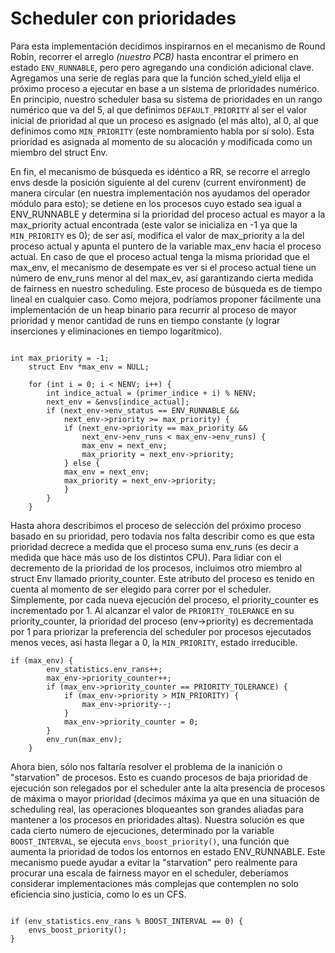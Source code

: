 # Scheduler con prioridades

Para esta implementación decidimos inspirarnos en el mecanismo de Round Robin, recorrer el arreglo <i>(nuestro PCB)</i> hasta encontrar el primero en estado `ENV_RUNNABLE`, pero pero agregando una condición adicional clave. Agregamos una serie de reglas para que la función sched_yield elija el próximo proceso a ejecutar en base a un sistema de prioridades numérico. En principio, nuestro scheduler basa su sistema de prioridades en un rango numérico que va del 5, al que definimos `DEFAULT_PRIORITY` al ser el valor inicial de prioridad al que un proceso es asignado (el más alto), al 0, al que definimos como `MIN_PRIORITY` (este nombramiento habla por sí solo). Esta prioridad es asignada al momento de su alocación y modificada como un miembro del struct Env.

En fin, el mecanismo de búsqueda es idéntico a RR, se recorre el arreglo envs desde la posición siguiente al del curenv (current environment) de manera circular (en nuestra implementación nos ayudamos del operador módulo para esto); se detiene en los procesos cuyo estado sea igual a ENV_RUNNABLE y determina si la prioridad del proceso actual es mayor a la max_priority actual encontrada (este valor se inicializa en -1 ya que la `MIN_PRIORITY` es 0); de ser así, modifica el valor de max_priority a la del proceso actual y apunta el puntero de la variable max_env hacia el proceso actual. En caso de que el proceso actual tenga la misma prioridad que el max_env, el mecanismo de desempate es ver si el proceso actual tiene un número de env_runs menor al del max_ev, así garantizando cierta medida de fairness en nuestro scheduling. Este proceso de búsqueda es de tiempo lineal en cualquier caso. Como mejora, podríamos proponer fácilmente una implementación de un heap binario para recurrir al proceso de mayor prioridad y menor cantidad de runs en tiempo constante (y lograr inserciones y eliminaciones en tiempo logarítmico).

<pre><code>
int max_priority = -1;
	struct Env *max_env = NULL;

	for (int i = 0; i < NENV; i++) {
		int indice_actual = (primer_indice + i) % NENV;
		next_env = &envs[indice_actual];
		if (next_env->env_status == ENV_RUNNABLE &&
		    next_env->priority >= max_priority) {
			if (next_env->priority == max_priority &&
			    next_env->env_runs < max_env->env_runs) {
				max_env = next_env;
				max_priority = next_env->priority;
			} else {
			max_env = next_env;
			max_priority = next_env->priority;
			}
		}
	}
</code></pre>

Hasta ahora describimos el proceso de selección del próximo proceso basado en su prioridad, pero todavía nos falta describir como es que esta prioridad decrece a medida que el proceso suma env_runs (es decir a medida que hace más uso de los distintos CPU). Para lidiar con el decremento de la prioridad de los procesos, incluimos otro miembro al struct Env llamado priority_counter. Este atributo del proceso es tenido en cuenta al momento de ser elegido para correr por el scheduler. Simplemente, por cada nueva ejecución del proceso, el priority_counter es incrementado por 1. Al alcanzar el valor de `PRIORITY_TOLERANCE` en su priority_counter, la prioridad del proceso (env->priority) es decrementada por 1 para priorizar la preferencia del scheduler por procesos ejecutados menos veces, así hasta llegar a 0, la `MIN_PRIORITY`, estado irreducible.

<pre><code>if (max_env) {
		env_statistics.env_rans++;
		max_env->priority_counter++;
		if (max_env->priority_counter == PRIORITY_TOLERANCE) {
			if (max_env->priority > MIN_PRIORITY) {
				max_env->priority--;
			}
			max_env->priority_counter = 0;
		}
		env_run(max_env);
	}</code></pre>

Ahora bien, sólo nos faltaría resolver el problema de la inanición o "starvation" de procesos. Esto es cuando procesos de baja prioridad de ejecución son relegados por el scheduler ante la alta presencia de procesos de máxima o mayor prioridad (decimos máxima ya que en una situación de scheduling real, las operaciones bloqueantes son grandes aliadas para mantener a los procesos en prioridades altas). Nuestra solución es que cada cierto número de ejecuciones, determinado por la variable `BOOST_INTERVAL`, se ejecuta `envs_boost_priority()`, una función que aumenta la prioridad de todos los entornos en estado ENV_RUNNABLE. Este mecanismo puede ayudar a evitar la "starvation" pero realmente para procurar una escala de fairness mayor en el scheduler, deberíamos considerar implementaciones más complejas que contemplen no solo eficiencia sino justicia, como lo es un CFS.

<pre><code>
if (env_statistics.env_rans % BOOST_INTERVAL == 0) {
    envs_boost_priority();
}
</code></pre>
